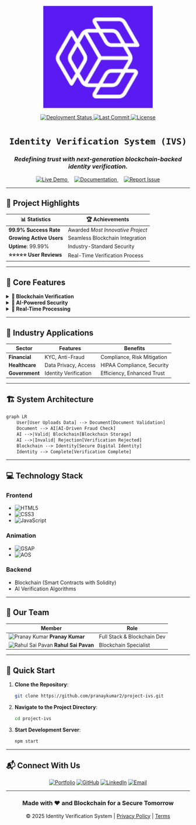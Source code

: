 <div align="center">

<!-- Logo Section -->
<picture>
  <source media="(prefers-color-scheme: light)" srcset="public/assets/logo.png">
  <img alt="IVS - Identity Verification System Logo" src="public/assets/logo.png" width="300">
</picture>

<!-- Dynamic Status Badges -->
<p>
  <a href="https://project-ivs.vercel.app/">
    <img src="https://img.shields.io/badge/Deployment-Active-success?style=for-the-badge&logo=vercel&logoColor=white" alt="Deployment Status">
  </a>
  <a href="https://github.com/pranaykumar2/project-ivs/commits/main">
    <img src="https://img.shields.io/github/last-commit/pranaykumar2/project-ivs?style=for-the-badge&logo=github&logoColor=white" alt="Last Commit">
  </a>
  <a href="LICENSE">
    <img src="https://img.shields.io/badge/license-MIT-blue?style=for-the-badge&logo=opensourceinitiative&logoColor=white" alt="License">
  </a>
</p>

<!-- Project Title and Tagline -->
<h1><code>Identity Verification System (IVS)</code></h1>
<h3><em>Redefining trust with next-generation blockchain-backed identity verification.</em></h3>

<!-- Quick Links -->
<p>
  <a href="https://project-ivs.vercel.app/" style="margin-right: 15px;">
    <img src="https://img.shields.io/badge/Live_Demo-00C853?style=for-the-badge&logo=vercel&logoColor=white" alt="Live Demo">
  </a>
  <a href="docs/" style="margin-right: 15px;">
    <img src="https://img.shields.io/badge/Documentation-2196F3?style=for-the-badge&logo=readthedocs&logoColor=white" alt="Documentation">
  </a>
  <a href="issues/new">
    <img src="https://img.shields.io/badge/Report_Issue-FF5252?style=for-the-badge&logo=github&logoColor=white" alt="Report Issue">
  </a>
</p>

</div>

---

## 🌟 **Project Highlights**

<div align="center">

| **📊 Statistics**                   | **🏆 Achievements**               |
|-------------------------------------|------------------------------------|
| **99.9% Success Rate**              | Awarded *Most Innovative Project* |
| **Growing Active Users**            | Seamless Blockchain Integration   |
| **Uptime**: 99.99%                  | Industry-Standard Security        |
| **⭐⭐⭐⭐⭐ User Reviews**              | Real-Time Verification Process    |

</div>

---

## 🚀 **Core Features**

<details>
  <summary><b>🔐 Blockchain Verification</b></summary>
  <ul>
    <li>Smart Contract Integration</li>
    <li>Immutable and Transparent Record Keeping</li>
    <li>Enhanced Fraud Protection</li>
  </ul>
</details>

<details>
  <summary><b>🤖 AI-Powered Security</b></summary>
  <ul>
    <li>Automated Document Authenticity Checks</li>
    <li>Advanced Biometric Verification</li>
    <li>Real-Time Fraud Detection</li>
  </ul>
</details>

<details>
  <summary><b>🔄 Real-Time Processing</b></summary>
  <ul>
    <li>Live Status Updates</li>
    <li>Automated Notifications</li>
    <li>Instant Verification Decisions</li>
  </ul>
</details>

---

## 🎯 **Industry Applications**

| Sector       | Features                    | Benefits                         |
|--------------|-----------------------------|----------------------------------|
| **Financial**| KYC, Anti-Fraud            | Compliance, Risk Mitigation     |
| **Healthcare**| Data Privacy, Access       | HIPAA Compliance, Security      |
| **Government**| Identity Verification      | Efficiency, Enhanced Trust      |

---

## 🏗️ **System Architecture**

```mermaid
graph LR
    User[User Uploads Data] --> Document[Document Validation]
    Document --> AI[AI-Driven Fraud Check]
    AI -->|Valid| Blockchain[Blockchain Storage]
    AI -->|Invalid| Rejection[Verification Rejected]
    Blockchain --> Identity[Secure Digital Identity]
    Identity --> Complete[Verification Complete]
```

---

## 💻 **Technology Stack**

### Frontend
- ![HTML5](https://img.shields.io/badge/HTML5-E34F26?style=for-the-badge&logo=html5&logoColor=white)
- ![CSS3](https://img.shields.io/badge/CSS3-1572B6?style=for-the-badge&logo=css3&logoColor=white)
- ![JavaScript](https://img.shields.io/badge/JavaScript-F7DF1E?style=for-the-badge&logo=javascript&logoColor=black)

### Animation
- ![GSAP](https://img.shields.io/badge/GSAP-88CE02?style=for-the-badge&logo=greensock&logoColor=white)
- ![AOS](https://img.shields.io/badge/AOS-FF4B4B?style=for-the-badge&logo=aos&logoColor=white)

### Backend
- Blockchain (Smart Contracts with Solidity)
- AI Verification Algorithms

---

## 👥 **Our Team**

<div align="center">

| Member              | Role                       |
|---------------------|----------------------------|
| ![Pranay Kumar](https://i.ibb.co/8d3b0pq/stud2.png) **Pranay Kumar** | Full Stack & Blockchain Dev |
| ![Rahul Sai Pavan](https://i.ibb.co/7vB3K5q/stud3.png) **Rahul Sai Pavan** | Blockchain Specialist      |

</div>

---

## 🚀 **Quick Start**

1. **Clone the Repository**:
   ```bash
   git clone https://github.com/pranaykumar2/project-ivs.git
   ```
2. **Navigate to the Project Directory**:
   ```bash
   cd project-ivs
   ```
3. **Start Development Server**:
   ```bash
   npm start
   ```

---

## 📬 **Connect With Us**

<div align="center">

[![Portfolio](https://img.shields.io/badge/Portfolio-FF7139?style=for-the-badge&logo=firefoxbrowser&logoColor=white)](https://iampranay.pages.dev)
[![GitHub](https://img.shields.io/badge/GitHub-100000?style=for-the-badge&logo=github&logoColor=white)](https://github.com/pranaykumar2)
[![LinkedIn](https://img.shields.io/badge/LinkedIn-0077B5?style=for-the-badge&logo=linkedin&logoColor=white)](https://linkedin.com/in/iamypranay)
[![Email](https://img.shields.io/badge/Email-D14836?style=for-the-badge&logo=gmail&logoColor=white)](mailto:ypranaykumar1002@gmail.com)

</div>

---

<div align="center">

### Made with ❤️ and Blockchain for a Secure Tomorrow

© 2025 Identity Verification System | [Privacy Policy](privacy) | [Terms](terms)

</div>
